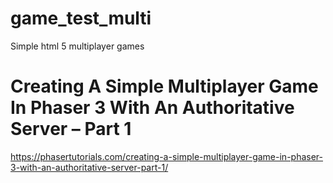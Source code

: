 # game_test_multi
Simple html 5 multiplayer games

# Creating A Simple Multiplayer Game In Phaser 3 With An Authoritative Server – Part 1
https://phasertutorials.com/creating-a-simple-multiplayer-game-in-phaser-3-with-an-authoritative-server-part-1/
